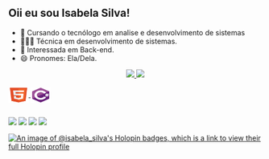 ## Oii eu sou Isabela Silva!

- 🌱 Cursando o tecnólogo em analise e desenvolvimento de sistemas  
- 👩🏽‍🎓 Técnica em desenvolvimento de sistemas.
- 🤔 Interessada em Back-end.
- 😄 Pronomes: Ela/Dela.

<div align="center">
  <a href="https://github.com/isabelagomessilva">
  <img height="180em" src="https://github-readme-stats.vercel.app/api?username=isabelagomessilva&show_icons=true&theme=dracula&include_all_commits=true&count_private=true"/>
  <img height="180em" src="https://github-readme-stats.vercel.app/api/top-langs/?username=isabelagomessilva&layout=compact&langs_count=7&theme=dracula"/>
</div>

<div style="display: inline_block"><br>
  <img align="center" alt="Isa-HTML" height="30" width="40" src="https://raw.githubusercontent.com/devicons/devicon/master/icons/html5/html5-original.svg">
<!--   <img align="center" alt="Isa-CSS" height="30" width="40" src="https://raw.githubusercontent.com/devicons/devicon/master/icons/css3/css3-original.svg"> -->
  <img align="center" alt="Isa-Csharp" height="30" width="40" src="https://raw.githubusercontent.com/devicons/devicon/master/icons/csharp/csharp-original.svg">
  </div>
  
  ##
 
<div> 
  <a href="https://www.instagram.com/isabela.__silva/" target="_blank"><img src="https://img.shields.io/badge/-Instagram-%23E4405F?style=for-the-badge&logo=instagram&logoColor=white" target="_blank"></a>
 	<a href="https://twitter.com/isabelagmssilva" target="_blank"><img src="https://img.shields.io/badge/Twitter-1DA1F2?style=for-the-badge&logo=twitter&logoColor=white" target="_blank"></a>
  <a href = "mailto: isabelagmssilva@gmail.com"><img src="https://img.shields.io/badge/-Gmail-%23333?style=for-the-badge&logo=gmail&logoColor=white" target="_blank"></a>
  <a href="https://www.linkedin.com/in/isabela-gomes-silva-0b0b2624b/" target="_blank"><img src="https://img.shields.io/badge/-LinkedIn-%230077B5?style=for-the-badge&logo=linkedin&logoColor=white" target="_blank"></a> 
 
</div>

[![An image of @isabela_silva's Holopin badges, which is a link to view their full Holopin profile](https://holopin.me/isabela_silva)](https://holopin.io/@isabela_silva)


